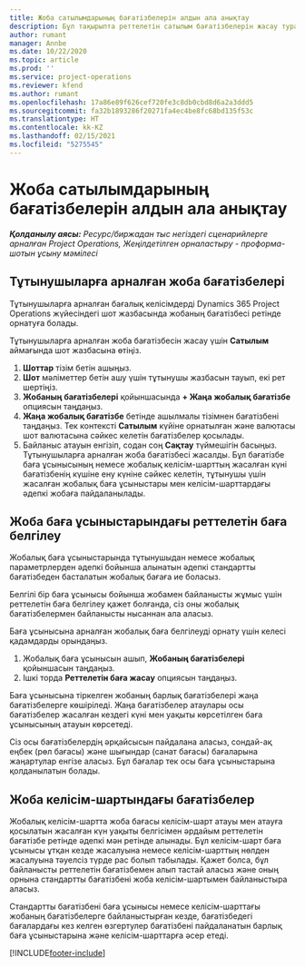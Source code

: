 ```yaml
---
title: Жоба сатылымдарының бағатізбелерін алдын ала анықтау
description: Бұл тақырыпта реттелетін сатылым бағатізбелерін жасау туралы ақпарат беріледі.
author: rumant
manager: Annbe
ms.date: 10/22/2020
ms.topic: article
ms.prod: ''
ms.service: project-operations
ms.reviewer: kfend
ms.author: rumant
ms.openlocfilehash: 17a86e89f626cef720fe3c8db0cbd8d6a2a3ddd5
ms.sourcegitcommit: fa32b1893286f20271fa4ec4be8fc68bd135f53c
ms.translationtype: HT
ms.contentlocale: kk-KZ
ms.lasthandoff: 02/15/2021
ms.locfileid: "5275545"
---
```

# <a name="override-project-sales-price-lists"></a>Жоба сатылымдарының бағатізбелерін алдын ала анықтау

_**Қолданылу аясы:** Ресурс/биржадан тыс негіздегі сценарийлерге арналған Project Operations, Жеңілдетілген орналастыру - проформа-шотын ұсыну мәмілесі_

## <a name="customer-specific-project-price-lists"></a>Тұтынушыларға арналған жоба бағатізбелері

Тұтынушыларға арналған бағалық келісімдерді Dynamics 365 Project Operations жүйесіндегі шот жазбасында жобаның бағатізбесі ретінде орнатуға болады.

Тұтынушыларға арналған жоба бағатізбесін жасау үшін **Сатылым** аймағында шот жазбасына өтіңіз.

1. **Шоттар** тізім бетін ашыңыз.
2. **Шот** мәліметтер бетін ашу үшін тұтынушы жазбасын тауып, екі рет шертіңіз.
3. **Жобаның бағатізбелері** қойыншасында **+ Жаңа жобалық бағатізбе** опциясын таңдаңыз.
4. **Жаңа жобалық бағатізбе** бетінде ашылмалы тізімнен бағатізбені таңдаңыз. Тек контексті **Сатылым** күйіне орнатылған және валютасы шот валютасына сәйкес келетін бағатізбелер қосылады.
5. Байланыс атауын енгізіп, содан соң **Сақтау** түймешігін басыңыз. Тұтынушыларға арналған жоба бағатізбесі жасалды. Бұл бағатізбе баға ұсынысының немесе жобалық келісім-шарттың жасалған күні бағатізбенің күшіне ену күніне сәйкес келетін, тұтынушы үшін жасалған жобалық баға ұсыныстары мен келісім-шарттардағы әдепкі жобаға пайдаланылады.

## <a name="custom-pricing-on-project-quotes"></a>Жоба баға ұсыныстарындағы реттелетін баға белгілеу

Жобалық баға ұсыныстарында тұтынушыдан немесе жобалық параметрлерден әдепкі бойынша алынатын әдепкі стандартты бағатізбеден басталатын жобалық бағаға ие боласыз.

Белгілі бір баға ұсынысы бойынша жобамен байланысты жұмыс үшін реттелетін баға белгілеу қажет болғанда, сіз оны жобалық бағатізбелермен байланысты нысаннан ала аласыз.

Баға ұсынысына арналған жобалық баға белгілеуді орнату үшін келесі қадамдарды орындаңыз.

1. Жобалық баға ұсынысын ашып, **Жобаның бағатізбелері** қойыншасын таңдаңыз.
2. Ішкі торда **Реттелетін баға жасау** опциясын таңдаңыз.

Баға ұсынысына тіркелген жобаның барлық бағатізбелері жаңа бағатізбелерге көшіріледі. Жаңа бағатізбелер атаулары осы бағатізбелер жасалған кездегі күні мен уақыты көрсетілген баға ұсынысының атауын көрсетеді.

Сіз осы бағатізбелердің әрқайсысын пайдалана аласыз, сондай-ақ еңбек (рөл бағасы) және шығындар (санат бағасы) бағаларына жаңартулар енгізе аласыз. Бұл бағалар тек осы баға ұсыныстарына қолданылатын болады.

## <a name="price-lists-on-a-project-contract"></a>Жоба келісім-шартындағы бағатізбелер

Жобалық келісім-шартта жоба бағасы келісім-шарт атауы мен атауға қосылатын жасалған күн уақыты белгісімен әрдайым реттелетін бағатізбе ретінде әдепкі мән ретінде алынады. Бұл келісім-шарт баға ұсынысы ұтқан кезде жасалуына немесе келісім-шарттың нөлден жасалуына тәуелсіз түрде рас болып табылады. Қажет болса, бұл байланысты реттелетін бағатізбемен алып тастай аласыз және оның орнына стандартты бағатізбені жоба келісім-шартымен байланыстыра аласыз.

Стандартты бағатізбені баға ұсынысы немесе келісім-шарттағы жобаның бағатізбелерге байланыстырған кезде, бағатізбедегі бағалардағы кез келген өзгертулер бағатізбені пайдаланатын барлық баға ұсыныстарына және келісім-шарттарға әсер етеді.


[!INCLUDE[footer-include](../includes/footer-banner.md)]